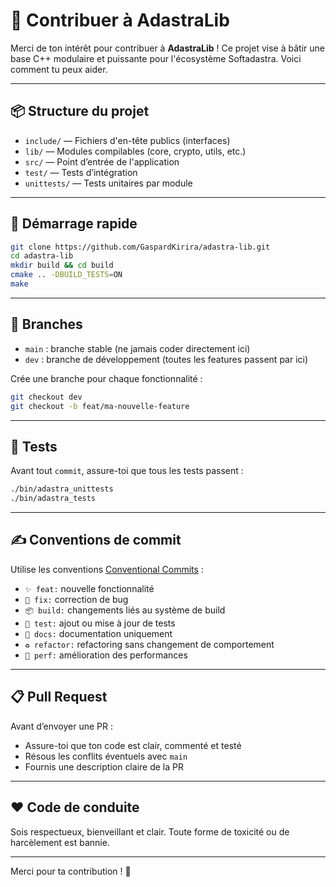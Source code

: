 # 🤝 Contribuer à AdastraLib

Merci de ton intérêt pour contribuer à **AdastraLib** ! Ce projet vise à bâtir une base C++ modulaire et puissante pour l'écosystème Softadastra. Voici comment tu peux aider.

---

## 📦 Structure du projet

- `include/` — Fichiers d'en-tête publics (interfaces)
- `lib/` — Modules compilables (core, crypto, utils, etc.)
- `src/` — Point d’entrée de l'application
- `test/` — Tests d’intégration
- `unittests/` — Tests unitaires par module

---

## 🚀 Démarrage rapide

```bash
git clone https://github.com/GaspardKirira/adastra-lib.git
cd adastra-lib
mkdir build && cd build
cmake .. -DBUILD_TESTS=ON
make
```

---

## 🌱 Branches

- `main` : branche stable (ne jamais coder directement ici)
- `dev` : branche de développement (toutes les features passent par ici)

Crée une branche pour chaque fonctionnalité :

```bash
git checkout dev
git checkout -b feat/ma-nouvelle-feature
```

---

## 🧪 Tests

Avant tout `commit`, assure-toi que tous les tests passent :

```bash
./bin/adastra_unittests
./bin/adastra_tests
```

---

## ✍️ Conventions de commit

Utilise les conventions [Conventional Commits](https://www.conventionalcommits.org/fr/v1.0.0/) :

- `✨ feat:` nouvelle fonctionnalité
- `🐛 fix:` correction de bug
- `📦 build:` changements liés au système de build
- `🧪 test:` ajout ou mise à jour de tests
- `📝 docs:` documentation uniquement
- `♻️ refactor:` refactoring sans changement de comportement
- `🚀 perf:` amélioration des performances

---

## 📋 Pull Request

Avant d’envoyer une PR :

- Assure-toi que ton code est clair, commenté et testé
- Résous les conflits éventuels avec `main`
- Fournis une description claire de la PR

---

## ❤️ Code de conduite

Sois respectueux, bienveillant et clair. Toute forme de toxicité ou de harcèlement est bannie.

---

Merci pour ta contribution ! 🚀
